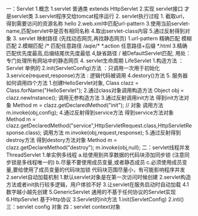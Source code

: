 一：Servlet
    1.概念
        1.servlet 普通类 extends HttpServlet
        2.实现 servlet接口 才是servlet类
        3.servlet程序交给tomcat程序运行
    2. servlet执行过程
        1. 截取url，得到需要访问的资源名称 hello
        2.web.xml中匹配url-pattern
        3.使用当前servlet-name,匹配servlet中是否有相同名称
        4.取出servlet-class内容
        5.通过反射得到对象
    3. servlet 映射路径 (先找动态网页,再找静态网页)
        1.url-pattern 精确匹配 模糊匹配
        2.模糊匹配
            /*      匹配任意路径
            /aqie/* 
            *.action 任意路径+后缀
            *.html
        3.精确匹配优先度最高,后缀结尾优先度最低
        4,缺省路径 <url-pattern>/</url-pattern>
            被DefaultServlet匹配,
            用处：专门处理所有网站中的静态网页
    4. servlet生命周期  LifeServlet
        1.构造方法  ：Servlet 单例的
        2.init(ServletConfig)方法 ：只调用一次用于初始化
        3.service(request,response)方法 : 逻辑代码被调用
        4.destory()方法
    5. 服务器如何调用四个方法
        1.创建HelloServlet对象,
            Class clazz = Class.forName("HelloServlet");
        2.通过class对象调用构造方法
           Object obj =  clazz.newInstance(); 调用无参构造方法
        3.通过反射调用init方法
            得到init方法对象
            Method m = clazz.getDeclaredMethod("init"); // 对象
            调用方法
            m.invoke(obj,config);
        4.通过反射得到service方法
            得到service方法对象
            Method m = clazz.getDeclaredMethod("service",HttpServletRequest.class,HttpServletResponse.class);
            调用方法
            m.invoke(obj,request,response);
        5.通过反射得到destroy方法
            得到destory方法对象
            Method m = clazz.getDeclareMethod("destroy");
            m.invoke(obj,null);
二：servlet线程并发 ThreadServlet
    1.单实例多线程
        a.给使用到共享数据的代码块添加同步锁
        (注意同步锁是多线程唯一的)
        b.尽量不要使用成员变量,或者静态成员
        c.必须使用成员变量,要给使用了成员变量的代码块加锁
            代码块范围尽量小，有可能影响程序并发
    2.servlet自动加载机制
        1.默认servlet对象是在第一次访问时候创建
        2.servlet构造方法或者init执行较多逻辑，用户体验不好
        3.让servlet在服务启动时自动加载
        4.<load-on-startup>1</load-on-startup>数字越小越先创建
        5.GenericServlet 通用的不基于任何协议的Servlet实现
        6.HttpServlet 基于Http协议
    3.Servlet的init方法
        1.init(ServletConfig)
        2.inti()
三：servlet config 对象
四：servlet context对象